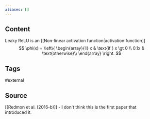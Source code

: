 ```yaml
---
aliases: []
---
```

## Content
Leaky ReLU is an [[Non-linear activation function|activation function]]
$$
\phi(x) = \left\{
\begin{array}{ll}
      x  & \text{if } x \gt 0 \\
      0.1x  & \text{otherwise}\\
\end{array} 
\right.
$$
## Tags
#external 

## Source
[[Redmon et al. (2016-b)]] - I don't think this is the first paper that introduced it.